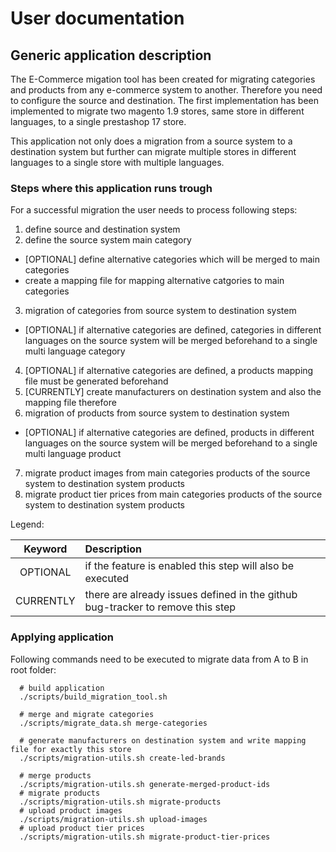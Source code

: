 # User documentation

## Generic application description

The E-Commerce migation tool has been created for migrating categories and products from any e-commerce system to another. Therefore you need to configure the source and destination. The first implementation has been implemented to migrate two magento 1.9 stores, same store in different languages, to a single prestashop 17 store.

This application not only does a migration from a source system to a destination system but further can migrate multiple stores in different languages to a single store with multiple languages.

### Steps where this application runs trough

For a successful migration the user needs to process following steps:
1. define source and destination system
2. define the source system main category
  * [OPTIONAL] define alternative categories which will be merged to main categories
  * create a mapping file for mapping alternative catgories to main categories
3. migration of categories from source system to destination system
  * [OPTIONAL] if alternative categories are defined, categories in different languages on the source system will be merged beforehand to a single multi language category
4. [OPTIONAL] if alternative categories are defined, a products mapping file must be generated beforehand
5. [CURRENTLY] create manufacturers on destination system and also the mapping file therefore
6. migration of products from source system to destination system
  * [OPTIONAL] if alternative categories are defined, products in different languages on the source system will be merged beforehand to a single multi language product
7. migrate product images from main categories products of the source system to destination system products
8. migrate product tier prices from main categories products of the source system to destination system products

Legend:

Keyword  | Description
:-------------:|:-----
OPTIONAL  | if the feature is enabled this step will also be executed
CURRENTLY | there are already issues defined in the github bug-tracker to remove this step


### Applying application

Following commands need to be executed to migrate data from A to B in root folder:
```
  # build application
  ./scripts/build_migration_tool.sh

  # merge and migrate categories
  ./scripts/migrate_data.sh merge-categories

  # generate manufacturers on destination system and write mapping file for exactly this store
  ./scripts/migration-utils.sh create-led-brands

  # merge products
  ./scripts/migration-utils.sh generate-merged-product-ids
  # migrate products
  ./scripts/migration-utils.sh migrate-products
  # upload product images
  ./scripts/migration-utils.sh upload-images
  # upload product tier prices
  ./scripts/migration-utils.sh migrate-product-tier-prices
```